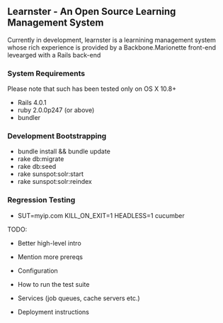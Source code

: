 
## Learnster - An Open Source Learning Management System

Currently in development, learnster is a learnining management system whose rich experience is provided by a Backbone.Marionette front-end levearged with a Rails back-end

### System Requirements

Please note that such has been tested only on OS X 10.8+

 - Rails 4.0.1
 - ruby 2.0.0p247 (or above)
 - bundler

### Development Bootstrapping

 - bundle install && bundle update
 - rake db:migrate
 - rake db:seed
 - rake sunspot:solr:start
 - rake sunspot:solr:reindex

### Regression Testing

 - SUT=myip.com KILL_ON_EXIT=1 HEADLESS=1 cucumber



TODO:

* Better high-level intro

* Mention more prereqs

* Configuration

* How to run the test suite

* Services (job queues, cache servers etc.)

* Deployment instructions




